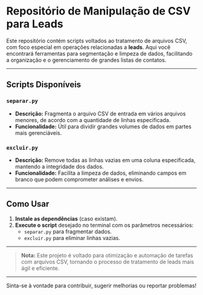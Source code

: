 # Repositório de Manipulação de CSV para Leads

Este repositório contém scripts voltados ao tratamento de arquivos CSV, com foco especial em operações relacionadas a **leads**. Aqui você encontrará ferramentas para segmentação e limpeza de dados, facilitando a organização e o gerenciamento de grandes listas de contatos.

---

## Scripts Disponíveis

### `separar.py`
- **Descrição:** Fragmenta o arquivo CSV de entrada em vários arquivos menores, de acordo com a quantidade de linhas especificada.
- **Funcionalidade:** Útil para dividir grandes volumes de dados em partes mais gerenciáveis.

### `excluir.py`
- **Descrição:** Remove todas as linhas vazias em uma coluna especificada, mantendo a integridade dos dados.
- **Funcionalidade:** Facilita a limpeza de dados, eliminando campos em branco que podem comprometer análises e envios.

---

## Como Usar

1. **Instale as dependências** (caso existam).
2. **Execute o script** desejado no terminal com os parâmetros necessários:
   - `separar.py` para fragmentar dados.
   - `excluir.py` para eliminar linhas vazias.

---

> **Nota:** Este projeto é voltado para otimização e automação de tarefas com arquivos CSV, tornando o processo de tratamento de leads mais ágil e eficiente.

---

Sinta-se à vontade para contribuir, sugerir melhorias ou reportar problemas!
